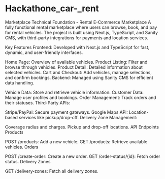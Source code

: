 # Hackathone_car-_rent
Marketplace Technical Foundation - Rental E-Commerce Marketplace A fully functional rental marketplace where users can browse, book, and pay for rental vehicles. The project is built using Next.js, TypeScript, and Sanity CMS, with third-party integrations for payments and location services.

Key Features Frontend: Developed with Next.js and TypeScript for fast, dynamic, and user-friendly interfaces.

Home Page: Overview of available vehicles. Product Listing: Filter and browse through vehicles. Product Detail: Detailed information about selected vehicles. Cart and Checkout: Add vehicles, manage selections, and confirm bookings. Backend: Managed using Sanity CMS for efficient data handling.

Vehicle Data: Store and retrieve vehicle information. Customer Data: Manage user profiles and bookings. Order Management: Track orders and their statuses. Third-Party APIs:

Stripe/PayPal: Secure payment gateways. Google Maps API: Location-based services like pickup/drop-off. Delivery Zone Management:

Coverage radius and charges. Pickup and drop-off locations. API Endpoints Products

POST /products: Add a new vehicle. GET /products: Retrieve available vehicles. Orders

POST /create-order: Create a new order. GET /order-status/{id}: Fetch order status. Delivery Zones

GET /delivery-zones: Fetch all delivery zones.

